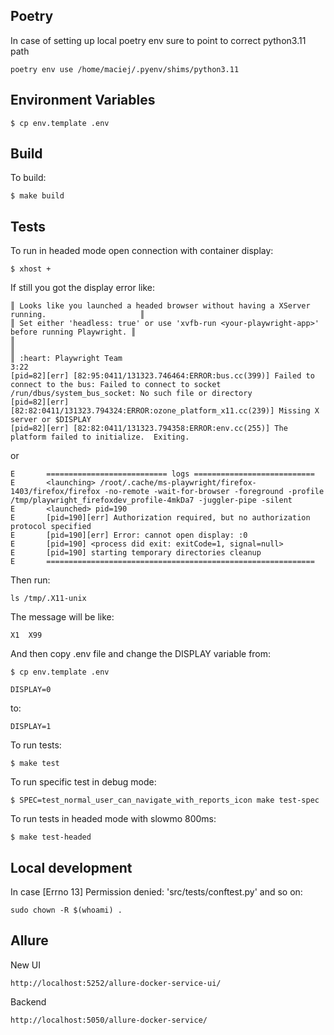 ## Poetry

In case of setting up local poetry env sure to point to correct python3.11 path
~~~
poetry env use /home/maciej/.pyenv/shims/python3.11
~~~

## Environment Variables

~~~
$ cp env.template .env
~~~

## Build

To build:
~~~
$ make build
~~~

## Tests

To run in headed mode open connection with container display:
~~~
$ xhost +
~~~
If still you got the display error like:
~~~
║ Looks like you launched a headed browser without having a XServer running.                     ║
║ Set either 'headless: true' or use 'xvfb-run <your-playwright-app>' before running Playwright. ║
║                                                                                                ║
║ :heart: Playwright Team
3:22
[pid=82][err] [82:95:0411/131323.746464:ERROR:bus.cc(399)] Failed to connect to the bus: Failed to connect to socket /run/dbus/system_bus_socket: No such file or directory
[pid=82][err] [82:82:0411/131323.794324:ERROR:ozone_platform_x11.cc(239)] Missing X server or $DISPLAY
[pid=82][err] [82:82:0411/131323.794358:ERROR:env.cc(255)] The platform failed to initialize.  Exiting.
~~~
or
~~~
E       =========================== logs ===========================
E       <launching> /root/.cache/ms-playwright/firefox-1403/firefox/firefox -no-remote -wait-for-browser -foreground -profile /tmp/playwright_firefoxdev_profile-4mkDa7 -juggler-pipe -silent
E       <launched> pid=190
E       [pid=190][err] Authorization required, but no authorization protocol specified
E       [pid=190][err] Error: cannot open display: :0
E       [pid=190] <process did exit: exitCode=1, signal=null>
E       [pid=190] starting temporary directories cleanup
E       ============================================================
~~~
Then run:
~~~
ls /tmp/.X11-unix
~~~
The message will be like:
~~~
X1  X99
~~~
And then copy .env file and change the DISPLAY variable from:
```console
$ cp env.template .env
```
~~~
DISPLAY=0
~~~
to:
~~~
DISPLAY=1
~~~

To run tests:
~~~
$ make test
~~~
To run specific test in debug mode:
~~~
$ SPEC=test_normal_user_can_navigate_with_reports_icon make test-spec
~~~
To run tests in headed mode with slowmo 800ms:
~~~
$ make test-headed
~~~

## Local development
In case [Errno 13] Permission denied: 'src/tests/conftest.py' and so on:
~~~
sudo chown -R $(whoami) .
~~~

## Allure
New UI
~~~
http://localhost:5252/allure-docker-service-ui/
~~~
Backend
~~~
http://localhost:5050/allure-docker-service/
~~~
